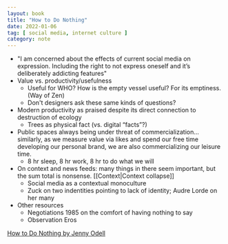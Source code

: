 ```yaml
---
layout: book
title: "How to Do Nothing"
date: 2022-01-06
tag: [ social media, internet culture ]
category: note
---
```


- "I am concerned about the effects of current social media on expression. Including the right to not express oneself and it’s deliberately addicting features" 
- Value vs. productivity/usefulness
    - Useful for WHO? How is the empty vessel useful? For its emptiness. (Way of Zen)
    - Don't designers ask these same kinds of questions?
- Modern productivity as praised despite its direct connection to destruction of ecology
    - Trees as physical fact (vs. digital “facts”?)
- Public spaces always being under threat of commercialization… similarly, as we measure value via likes and spend our free time developing our personal brand, we are also commercializing our leisure time. 
    - 8 hr sleep, 8 hr work, 8 hr to do what we will
- On context and news feeds: many things in there seem important, but the sum total is nonsense. [[Context|Context collapse]]
    - Social media as a contextual monoculture
    - Zuck on two indentities pointing to lack of identity; Audre Lorde on her many
- Other resources
    - Negotiations 1985 on the comfort of having nothing to say
    - Observation Eros

[How to Do Nothing by Jenny Odell](https://www.penguinrandomhouse.com/books/600671/how-to-do-nothing-by-jenny-odell/)